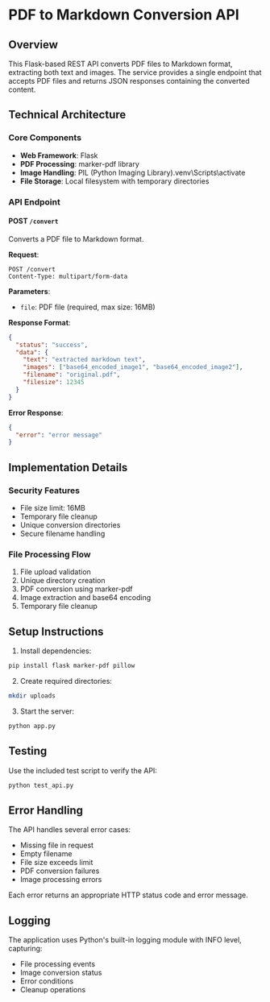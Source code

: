 # PDF to Markdown Conversion API

## Overview
This Flask-based REST API converts PDF files to Markdown format, extracting both text and images. The service provides a single endpoint that accepts PDF files and returns JSON responses containing the converted content.

## Technical Architecture

### Core Components
- **Web Framework**: Flask
- **PDF Processing**: marker-pdf library
- **Image Handling**: PIL (Python Imaging Library).venv\Scripts\activate
- **File Storage**: Local filesystem with temporary directories

### API Endpoint

#### POST `/convert`
Converts a PDF file to Markdown format.

**Request**:
```http
POST /convert
Content-Type: multipart/form-data
```

**Parameters**:
- `file`: PDF file (required, max size: 16MB)

**Response Format**:
```json
{
  "status": "success",
  "data": {
    "text": "extracted markdown text",
    "images": ["base64_encoded_image1", "base64_encoded_image2"],
    "filename": "original.pdf",
    "filesize": 12345
  }
}
```

**Error Response**:
```json
{
  "error": "error message"
}
```

## Implementation Details

### Security Features
- File size limit: 16MB
- Temporary file cleanup
- Unique conversion directories
- Secure filename handling

### File Processing Flow
1. File upload validation
2. Unique directory creation
3. PDF conversion using marker-pdf
4. Image extraction and base64 encoding
5. Temporary file cleanup

## Setup Instructions

1. Install dependencies:
```sh
pip install flask marker-pdf pillow
```

2. Create required directories:
```sh
mkdir uploads
```

3. Start the server:
```sh
python app.py
```

## Testing

Use the included test script to verify the API:

```sh
python test_api.py
```

## Error Handling

The API handles several error cases:
- Missing file in request
- Empty filename
- File size exceeds limit
- PDF conversion failures
- Image processing errors

Each error returns an appropriate HTTP status code and error message.

## Logging

The application uses Python's built-in logging module with INFO level, capturing:
- File processing events
- Image conversion status
- Error conditions
- Cleanup operations

